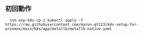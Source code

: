 ## 初回動作

      ssh onp-k8s-cp-1 kubectl apply -f https://raw.githubusercontent.com/maron-gt123/k8s-setup-for-proxmox/main/k8s/app/metallb/metallb-native.yaml
